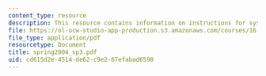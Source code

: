 ```yaml
---
content_type: resource
description: This resource contains information on instructions for systems lab.
file: https://ol-ocw-studio-app-production.s3.amazonaws.com/courses/16-01-unified-engineering-i-ii-iii-iv-fall-2005-spring-2006/cd615d2e4514de62c9e267efabad6598_spring2004_sp3.pdf
file_type: application/pdf
resourcetype: Document
title: spring2004_sp3.pdf
uid: cd615d2e-4514-de62-c9e2-67efabad6598
---
```

